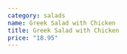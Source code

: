 ```yaml
---
category: salads
name: Greek Salad with Chicken
title: Greek Salad with Chicken
price: "18.95"
---
```


